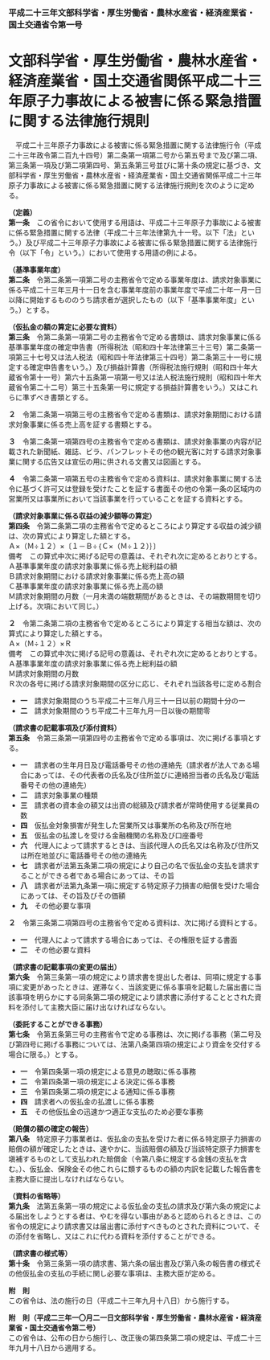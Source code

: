 ### 平成二十三年文部科学省・厚生労働省・農林水産省・経済産業省・国土交通省令第一号  
# 文部科学省・厚生労働省・農林水産省・経済産業省・国土交通省関係平成二十三年原子力事故による被害に係る緊急措置に関する法律施行規則  
　平成二十三年原子力事故による被害に係る緊急措置に関する法律施行令（平成二十三年政令第二百九十四号）第二条第一項第二号から第五号まで及び第二項、第三条第一項及び第二項第四号、第五条第三号並びに第十条の規定に基づき、文部科学省・厚生労働省・農林水産省・経済産業省・国土交通省関係平成二十三年原子力事故による被害に係る緊急措置に関する法律施行規則を次のように定める。  
  
**（定義）**  
**第一条**　この省令において使用する用語は、平成二十三年原子力事故による被害に係る緊急措置に関する法律（平成二十三年法律第九十一号。以下「法」という。）及び平成二十三年原子力事故による被害に係る緊急措置に関する法律施行令（以下「令」という。）において使用する用語の例による。  
  
**（基準事業年度）**  
**第二条**　令第二条第一項第二号の主務省令で定める事業年度は、請求対象事業に係る平成二十三年三月十一日を含む事業年度前の事業年度で平成二十年一月一日以降に開始するもののうち請求者が選択したもの（以下「基準事業年度」という。）とする。  
  
**（仮払金の額の算定に必要な資料）**  
**第三条**　令第二条第一項第二号の主務省令で定める書類は、請求対象事業に係る基準事業年度の確定申告書（所得税法（昭和四十年法律第三十三号）第二条第一項第三十七号又は法人税法（昭和四十年法律第三十四号）第二条第三十一号に規定する確定申告書をいう。）及び損益計算書（所得税法施行規則（昭和四十年大蔵省令第十一号）第六十五条第一項第一号又は法人税法施行規則（昭和四十年大蔵省令第二十二号）第三十五条第一号に規定する損益計算書をいう。）又はこれらに準ずべき書類とする。  
  
**２**　令第二条第一項第三号の主務省令で定める書類は、請求対象期間における請求対象事業に係る売上高を証する書類とする。  
  
**３**　令第二条第一項第四号の主務省令で定める書類は、請求対象事業の内容が記載された新聞紙、雑誌、ビラ、パンフレットその他の観光客に対する請求対象事業に関する広告又は宣伝の用に供される文書又は図画とする。  
  
**４**　令第二条第一項第五号の主務省令で定める資料は、請求対象事業に関する法令に基づく許可又は登録を受けたことを証する書面その他の令第一条の区域内の営業所又は事業所において当該事業を行っていることを証する資料とする。  
  
**（請求対象事業に係る収益の減少額等の算定）**  
**第四条**　令第二条第二項の主務省令で定めるところにより算定する収益の減少額は、次の算式により算定した額とする。  
Ａ×（Ｍ÷１２）×〔１－Ｂ÷｛Ｃ×（Ｍ÷１２）｝〕  
備考　この算式中次に掲げる記号の意義は、それぞれ次に定めるとおりとする。  
Ａ基準事業年度の請求対象事業に係る売上総利益の額  
Ｂ請求対象期間における請求対象事業に係る売上高の額  
Ｃ基準事業年度の請求対象事業に係る売上高の額  
Ｍ請求対象期間の月数（一月未満の端数期間があるときは、その端数期間を切り上げる。次項において同じ。）  
  
**２**　令第二条第二項の主務省令で定めるところにより算定する相当な額は、次の算式により算定した額とする。  
Ａ×（Ｍ÷１２）×Ｒ  
備考　この算式中次に掲げる記号の意義は、それぞれ次に定めるとおりとする。  
Ａ基準事業年度の請求対象事業に係る売上総利益の額  
Ｍ請求対象期間の月数  
Ｒ次の各号に掲げる請求対象期間の区分に応じ、それぞれ当該各号に定める割合  
* **一**　請求対象期間のうち平成二十三年八月三十一日以前の期間十分の一  
* **二**　請求対象期間のうち平成二十三年九月一日以後の期間零  
  
**（請求書の記載事項及び添付資料）**  
**第五条**　令第三条第一項第四号の主務省令で定める事項は、次に掲げる事項とする。  
* **一**　請求者の生年月日及び電話番号その他の連絡先（請求者が法人である場合にあっては、その代表者の氏名及び住所並びに連絡担当者の氏名及び電話番号その他の連絡先）  
* **二**　請求対象事業の種類  
* **三**　請求者の資本金の額又は出資の総額及び請求者が常時使用する従業員の数  
* **四**　仮払金対象損害が発生した営業所又は事業所の名称及び所在地  
* **五**　仮払金の払渡しを受ける金融機関の名称及び口座番号  
* **六**　代理人によって請求するときは、当該代理人の氏名又は名称及び住所又は所在地並びに電話番号その他の連絡先  
* **七**　請求者が法第五条第二項の規定により自己の名で仮払金の支払を請求することができる者である場合にあっては、その旨  
* **八**　請求者が法第九条第一項に規定する特定原子力損害の賠償を受けた場合にあっては、その旨及びその価額  
* **九**　その他必要な事項  
  
**２**　令第三条第二項第四号の主務省令で定める資料は、次に掲げる資料とする。  
* **一**　代理人によって請求する場合にあっては、その権限を証する書面  
* **二**　その他必要な資料  
  
**（請求書の記載事項の変更の届出）**  
**第六条**　令第三条第一項の規定により請求書を提出した者は、同項に規定する事項に変更があったときは、遅滞なく、当該変更に係る事項を記載した届出書に当該事項を明らかにする同条第二項の規定により請求書に添付することとされた資料を添付して主務大臣に届け出なければならない。  
  
**（委託することができる事務）**  
**第七条**　令第五条第三号の主務省令で定める事務は、次に掲げる事務（第二号及び第四号に掲げる事務については、法第八条第四項の規定により資金を交付する場合に限る。）とする。  
* **一**　令第四条第一項の規定による意見の聴取に係る事務  
* **二**　令第四条第一項の規定による決定に係る事務  
* **三**　令第四条第二項の規定による通知に係る事務  
* **四**　請求者への仮払金の払渡しに係る事務  
* **五**　その他仮払金の迅速かつ適正な支払のため必要な事務  
  
**（賠償の額の確定の報告）**  
**第八条**　特定原子力事業者は、仮払金の支払を受けた者に係る特定原子力損害の賠償の額が確定したときは、速やかに、当該賠償の額及び当該特定原子力損害を塡補するものとして支払われた賠償金（令第八条に規定する金銭の支払を含む。）、仮払金、保険金その他これらに類するものの額の内訳を記載した報告書を主務大臣に提出しなければならない。  
  
**（資料の省略等）**  
**第九条**　法第五条第一項の規定による仮払金の支払の請求及び第六条の規定による届出をしようとする者は、やむを得ない事由があると認められるときは、この省令の規定により請求書又は届出書に添付すべきものとされた資料について、その添付を省略し、又はこれに代わる資料を添付することができる。  
  
**（請求書の様式等）**  
**第十条**　令第三条第一項の請求書、第六条の届出書及び第八条の報告書の様式その他仮払金の支払の手続に関し必要な事項は、主務大臣が定める。  
  
**附　則**  
この省令は、法の施行の日（平成二十三年九月十八日）から施行する。  
  
**附　則（平成二三年一〇月二一日文部科学省・厚生労働省・農林水産省・経済産業省・国土交通省令第二号）**  
この省令は、公布の日から施行し、改正後の第四条第二項の規定は、平成二十三年九月十八日から適用する。  
  
